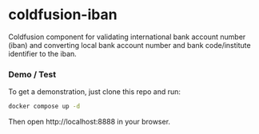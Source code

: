 # coldfusion-iban

Coldfusion component for validating international bank account number (iban) and converting local bank account number and bank code/institute identifier to the iban.

### Demo / Test

To get a demonstration, just clone this repo and run:
```sh
docker compose up -d
```
Then open http://localhost:8888 in your browser.
